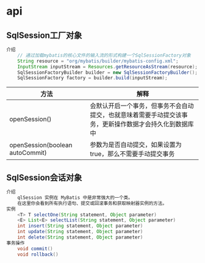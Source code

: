 # api

## SqlSession工厂对象

```java
介绍
    // 通过加载mybatis的核心文件的输入流的形式构建一个SqlSessionFactory对象
    String resource = "org/mybatis/builder/mybatis-config.xml"; 
    InputStream inputStream = Resources.getResourceAsStream(resource); 
    SqlSessionFactoryBuilder builder = new SqlSessionFactoryBuilder(); 
    SqlSessionFactory factory = builder.build(inputStream);    
```

| **方法**                        | **解释**                                                     |
| ------------------------------- | ------------------------------------------------------------ |
| openSession()                   | 会默认开启一个事务，但事务不会自动提交，也就意味着需要手动提交该事务，更新操作数据才会持久化到数据库中 |
| openSession(boolean autoCommit) | 参数为是否自动提交，如果设置为true，那么不需要手动提交事务   |

## SqlSession会话对象

```java
介绍
    qlSession 实例在 MyBatis 中是非常强大的一个类。
    在这里你会看到所有执行语句、提交或回滚事务和获取映射器实例的方法。
实例
    <T> T selectOne(String statement, Object parameter) 
    <E> List<E> selectList(String statement, Object parameter) 
    int insert(String statement, Object parameter) 
    int update(String statement, Object parameter) 
    int delete(String statement, Object parameter)
事务操作
    void commit()  
	void rollback() 
```



